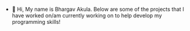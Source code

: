 - 👋 Hi, My name is Bhargav Akula. Below are some of the projects that I have worked on/am currently working on to help develop my programming skills!
  

<!---
bhargavakula01/bhargavakula01 is a ✨ special ✨ repository because its `README.md` (this file) appears on your GitHub profile.
You can click the Preview link to take a look at your changes.
--->
